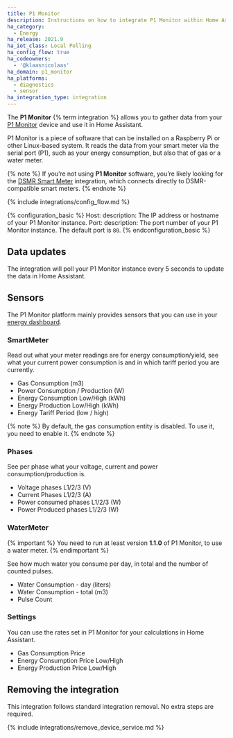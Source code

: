 ```yaml
---
title: P1 Monitor
description: Instructions on how to integrate P1 Monitor within Home Assistant.
ha_category:
  - Energy
ha_release: 2021.9
ha_iot_class: Local Polling
ha_config_flow: true
ha_codeowners:
  - '@klaasnicolaas'
ha_domain: p1_monitor
ha_platforms:
  - diagnostics
  - sensor
ha_integration_type: integration
---
```


The **P1 Monitor** {% term integration %} allows you to gather data from your [P1 Monitor](https://www.ztatz.nl/p1-monitor/) device and use it in Home Assistant.

P1 Monitor is a piece of software that can be installed on a Raspberry Pi or other Linux-based system. It reads the data from your smart meter via the serial port (P1), such as your energy consumption, but also that of gas or a water meter.

{% note %}
If you’re not using **P1 Monitor** software, you’re likely looking for the [DSMR Smart Meter](/integrations/dsmr/) integration, which connects directly to DSMR-compatible smart meters.
{% endnote %}

{% include integrations/config_flow.md %}

{% configuration_basic %}
Host:
  description: The IP address or hostname of your P1 Monitor instance.
Port:
  description: The port number of your P1 Monitor instance. The default port is `80`.
{% endconfiguration_basic %}

## Data updates

The integration will poll your P1 Monitor instance every 5 seconds to update the data in Home Assistant.

## Sensors

The P1 Monitor platform mainly provides sensors that you can use in your [energy dashboard](/energy).

### SmartMeter

Read out what your meter readings are for energy consumption/yield, see what your current power consumption is and in which tariff period you are currently.

- Gas Consumption (m3)
- Power Consumption / Production (W)
- Energy Consumption Low/High (kWh)
- Energy Production Low/High (kWh)
- Energy Tariff Period (low / high)

{% note %}
By default, the gas consumption entity is disabled. To use it, you need to enable it.
{% endnote %}

### Phases

See per phase what your voltage, current and power consumption/production is.

- Voltage phases L1/2/3 (V)
- Current Phases L1/2/3 (A)
- Power consumed phases L1/2/3 (W)
- Power Produced phases L1/2/3 (W)

### WaterMeter

{% important %}
You need to run at least version **1.1.0** of P1 Monitor, to use a water meter.
{% endimportant %}

See how much water you consume per day, in total and the number of counted pulses.

- Water Consumption - day (liters)
- Water Consumption - total (m3)
- Pulse Count

### Settings

You can use the rates set in P1 Monitor for your calculations in Home Assistant.

- Gas Consumption Price
- Energy Consumption Price Low/High
- Energy Production Price Low/High

## Removing the integration

This integration follows standard integration removal. No extra steps are required.

{% include integrations/remove_device_service.md %}
